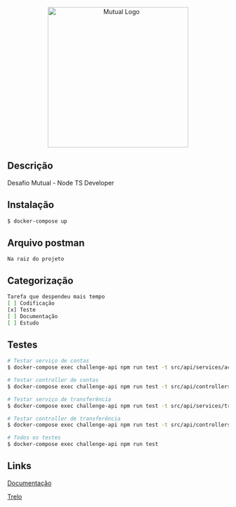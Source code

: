 <p align="center">
  <img src="https://mutual.club/assets/images/white-mutual.png" width="320" alt="Mutual Logo" />
</p>


## Descrição

Desafio Mutual - Node TS Developer


## Instalação

```bash
$ docker-compose up
```

## Arquivo postman

```
Na raiz do projeto
```

## Categorização

```bash
Tarefa que despendeu mais tempo
[ ] Codificação
[x] Teste
[ ] Documentação
[ ] Estudo
```

## Testes

```bash
# Testar serviço de contas
$ docker-compose exec challenge-api npm run test -t src/api/services/account.service.spec.ts

# Testar controller de contas
$ docker-compose exec challenge-api npm run test -t src/api/controllers/account.controller.spec.ts

# Testar serviço de transferência
$ docker-compose exec challenge-api npm run test -t src/api/services/transfer.service.spec.t

# Testar controller de transferência
$ docker-compose exec challenge-api npm run test -t src/api/controllers/transfer.controller.spec.ts

# Todos os testes
$ docker-compose exec challenge-api npm run test
```

## Links

<a target="_blank" href="http://localhost:3000/api">Documentação</a>

<a target="_blank" href="https://trello.com/b/irQTHE6W/desafio-mutual">Trelo</a>